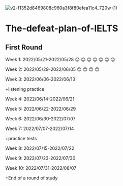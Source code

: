 ![v2-f1352d8469808c960a3f8f80efea11c4_720w (1)](https://user-images.githubusercontent.com/64878572/169634111-3b85c3dd-2aad-4a3d-ab51-b1be73fe7936.jpg)

# The-defeat-plan-of-IELTS
## First Round
Week 1: 2022/05/21-2022/05/28 :blush: :blush: :blush: :blush: :blush: :blush: :blush:

Week 2: 2022/05/29-2022/06/05 :blush: :blush: :blush: :blush:

Week 3: 2022/06/06-2022/06/13

+listening practice

Week 4: 2022/06/14-2022/06/21

Week 5: 2022/06/22-2022/06/29

Week 6: 2022/06/30-2022/07/07

Week 7: 2022/07/07-2022/07/14

+practice tests

Week 8: 2022/07/15-2022/07/22

Week 9: 2022/07/23-2022/07/30

Week 10: 2022/07/31-2022/08/07

+End of a round of study
